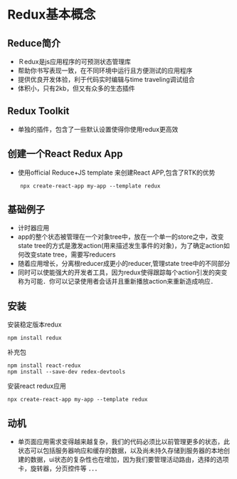 # Redux基本概念
## Reduce简介
* Ｒedux是js应用程序的可预测状态管理库
* 帮助你书写表现一致，在不同环境中运行且方便测试的应用程序
* 提供优良开发体验，利于代码实时编辑与time traveling调试组合
* 体积小，只有2kb，但又有众多的生态插件
## Redux Toolkit
* 单独的插件，包含了一些默认设置使得你使用redux更高效
## 创建一个React Redux App
* 使用official Reduce+JS template 来创建React APP,包含了RTK的优势
```
    npx create-react-app my-app --template redux
```
## 基础例子
* 计时器应用
* app的整个状态被管理在一个对象tree中，放在一个单一的store之中，改变state tree的方式是激发action(用来描述发生事件的对象)，为了确定action如何改变state tree，需要写reducers
* 随着应用增长，分离根reducer成更小的reducer,管理state tree中的不同部分
* 同时可以使能强大的开发者工具，因为redux使得跟踪每个action引发的突变称为可能．你可以记录使用者会话并且重新播放action来重新造成响应．

## 安装
安装稳定版本redux
```
npm install redux
```
补充包
```
npm install react-redux
npm install --save-dev redex-devtools
```
安装react redux应用
```
npx create-react-app my-app --template redux
```

## 动机
* 单页面应用需求变得越来越复杂，我们的代码必须比以前管理更多的状态，此状态可以包括服务器响应和缓存的数据，以及尚未持久存储到服务器的本地创建的数据，ui状态的复杂性也在增加，因为我们要管理活动路由，选择的选项卡，旋转器，分页控件等
．．．